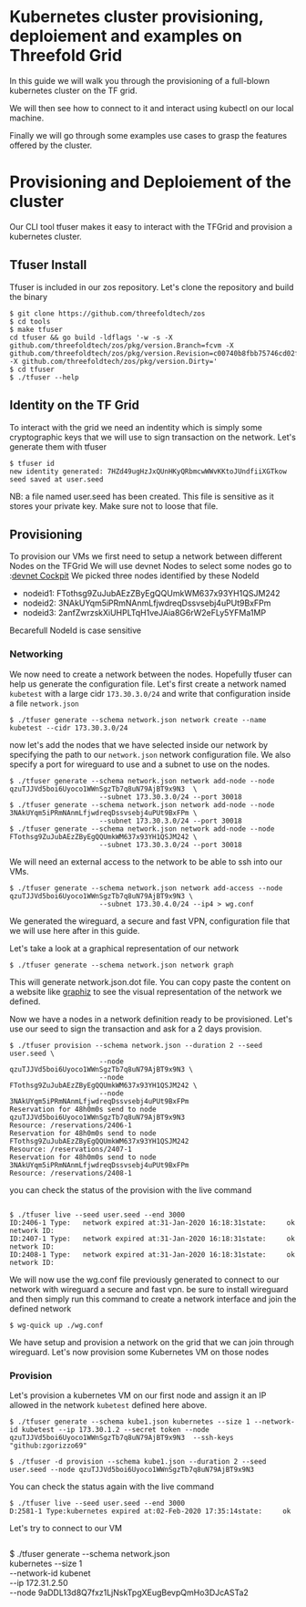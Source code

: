 # Kubernetes cluster provisioning, deploiement and examples on Threefold Grid

In this guide we will walk you through the provisioning of a full-blown kubernetes cluster
on the TF grid.

We will then see how to connect to it and interact using kubectl on our local machine.

Finally we will go through some examples use cases to grasp the features offered by the cluster.

# Provisioning and Deploiement of the cluster

Our CLI tool tfuser makes it easy to interact with the TFGrid and provision a kubernetes cluster.

## Tfuser Install

Tfuser is included in our zos repository. Let's clone the repository and build the binary

```
$ git clone https://github.com/threefoldtech/zos
$ cd tools
$ make tfuser
cd tfuser && go build -ldflags '-w -s -X github.com/threefoldtech/zos/pkg/version.Branch=fcvm -X github.com/threefoldtech/zos/pkg/version.Revision=c00740b8fbb75746cd02fb5614ccf57342b7a9f4 -X github.com/threefoldtech/zos/pkg/version.Dirty='
$ cd tfuser
$ ./tfuser --help
```

## Identity on the TF Grid

To interact with the grid we need an indentity which is simply some cryptographic keys that we will use to sign transaction on the network.
Let's generate them with tfuser

```
$ tfuser id
new identity generated: 7HZd49ugHzJxQUnHKyQRbmcwWWvKKtoJUndfiiXGTkow
seed saved at user.seed
```

NB: a file named user.seed has been created. This file is sensitive as it stores your private key. Make sure not to loose that file.

## Provisioning

To provision our VMs we first need to setup a network between different Nodes on the TFGrid
We will use devnet Nodes to select some nodes go to :[devnet Cockpit](https://cockpit.devnet.grid.tf/)
We picked three nodes identified by these NodeId

- nodeid1: FTothsg9ZuJubAEzZByEgQQUmkWM637x93YH1QSJM242
- nodeid2: 3NAkUYqm5iPRmNAnmLfjwdreqDssvsebj4uPUt9BxFPm
- nodeid3: 2anfZwrzskXiUHPLTqH1veJAia8G6rW2eFLy5YFMa1MP

Becarefull NodeId is case sensitive

### Networking

We now need to create a network between the nodes. Hopefully tfuser can help us generate the configuration file.
Let's first create a network named `kubetest` with a large cidr `173.30.3.0/24` and write that configuration inside a file `network.json`

```
$ ./tfuser generate --schema network.json network create --name kubetest --cidr 173.30.3.0/24
```

now let's add the nodes that we have selected inside our network by specifying the path to our `network.json` network configuration file. We also specify a port for wireguard to use and a subnet to use on the nodes.

```
$ ./tfuser generate --schema network.json network add-node --node qzuTJJVd5boi6Uyoco1WWnSgzTb7q8uN79AjBT9x9N3  \
				      --subnet 173.30.3.0/24 --port 30018
$ ./tfuser generate --schema network.json network add-node --node 3NAkUYqm5iPRmNAnmLfjwdreqDssvsebj4uPUt9BxFPm \
				      --subnet 173.30.3.0/24 --port 30018
$ ./tfuser generate --schema network.json network add-node --node FTothsg9ZuJubAEzZByEgQQUmkWM637x93YH1QSJM242 \
				      --subnet 173.30.3.0/24 --port 30018
```

We will need an external access to the network to be able to ssh into our VMs.

```
$ ./tfuser generate --schema network.json network add-access --node qzuTJJVd5boi6Uyoco1WWnSgzTb7q8uN79AjBT9x9N3 \
				      --subnet 173.30.4.0/24 --ip4 > wg.conf
```
We generated the wireguard, a secure and fast VPN, configuration file that we will use here after in this guide.

Let's take a look at a graphical representation of our network

```
$ ./tfuser generate --schema network.json network graph
```

This will generate network.json.dot file. You can copy paste the content on a website like [graphiz](https://dreampuf.github.io/GraphvizOnline) to see the visual representation of the network we defined.

Now we have a nodes in a network definition ready to be provisioned. Let's use our seed to sign the transaction and ask for a 2 days provision.

```
$ ./tfuser provision --schema network.json --duration 2 --seed user.seed \
				      --node qzuTJJVd5boi6Uyoco1WWnSgzTb7q8uN79AjBT9x9N3 \
				      --node FTothsg9ZuJubAEzZByEgQQUmkWM637x93YH1QSJM242 \
				      --node 3NAkUYqm5iPRmNAnmLfjwdreqDssvsebj4uPUt9BxFPm
Reservation for 48h0m0s send to node qzuTJJVd5boi6Uyoco1WWnSgzTb7q8uN79AjBT9x9N3  
Resource: /reservations/2406-1
Reservation for 48h0m0s send to node FTothsg9ZuJubAEzZByEgQQUmkWM637x93YH1QSJM242
Resource: /reservations/2407-1
Reservation for 48h0m0s send to node 3NAkUYqm5iPRmNAnmLfjwdreqDssvsebj4uPUt9BxFPm
Resource: /reservations/2408-1
```

you can check the status of the provision with the live command

```

$ ./tfuser live --seed user.seed --end 3000
ID:2406-1 Type:   network expired at:31-Jan-2020 16:18:31state:     ok  network ID:
ID:2407-1 Type:   network expired at:31-Jan-2020 16:18:31state:     ok  network ID:
ID:2408-1 Type:   network expired at:31-Jan-2020 16:18:31state:     ok  network ID:

```

We will now use the wg.conf file previously generated to connect to our network with wireguard a secure and fast vpn.
be sure to install wireguard and then simply run this command to create a network interface and join the defined network

```
$ wg-quick up ./wg.conf
```

We have setup and provision a network on the grid that we can join through wireguard.
Let's now provision some Kubernetes VM on those nodes

### Provision

Let's provision a kubernetes VM on our first node and assign it an IP allowed in the network `kubetest` defined here above.

```
$ ./tfuser generate --schema kube1.json kubernetes --size 1 --network-id kubetest --ip 173.30.1.2 --secret token --node qzuTJJVd5boi6Uyoco1WWnSgzTb7q8uN79AjBT9x9N3  --ssh-keys "github:zgorizzo69"

$ ./tfuser -d provision --schema kube1.json --duration 2 --seed user.seed --node qzuTJJVd5boi6Uyoco1WWnSgzTb7q8uN79AjBT9x9N3  
```
You can check the status again with the live command

```
$ ./tfuser live --seed user.seed --end 3000
D:2581-1 Type:kubernetes expired at:02-Feb-2020 17:35:14state:     ok
```

Let's try to connect to our VM


```

```



\$ ./tfuser generate --schema network.json \
 kubernetes --size 1 \
 --network-id kubenet \
 --ip 172.31.2.50 \
 --node 9aDDL13d8Q7fxz1LjNskTpgXEugBevpQmHo3DJcASTa2

```

```
